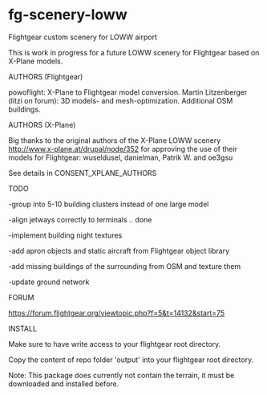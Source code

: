 # fg-scenery-loww
Flightgear custom scenery for LOWW airport

This is work in progress for a future LOWW scenery for Flightgear 
based on X-Plane models.

AUTHORS (Flightgear)

powoflight: X-Plane to Flightgear model conversion.
Martin Litzenberger (litzi on forum): 3D models- and mesh-optimization. Additional OSM buildings.


AUTHORS (X-Plane)

Big thanks to the original authors of the X-Plane LOWW scenery 
http://www.x-plane.at/drupal/node/352 
for approving the use of their models for Flightgear: 
wuseldusel, danielman, Patrik W. and oe3gsu

See details in CONSENT_XPLANE_AUTHORS


TODO

-group into 5-10 building clusters instead of one large model

-align jetways correctly to terminals                                   .. done

-implement building night textures

-add apron objects and static aircraft from Flightgear object library

-add missing buildings of the surrounding from OSM and texture them

-update ground network

FORUM

https://forum.flightgear.org/viewtopic.php?f=5&t=14132&start=75


INSTALL

Make sure to have write access to your flightgear root directory.

Copy the content of repo folder 'output' into your flightgear root directory.

Note: This package does currently not contain the terrain, it must be downloaded and installed before.
